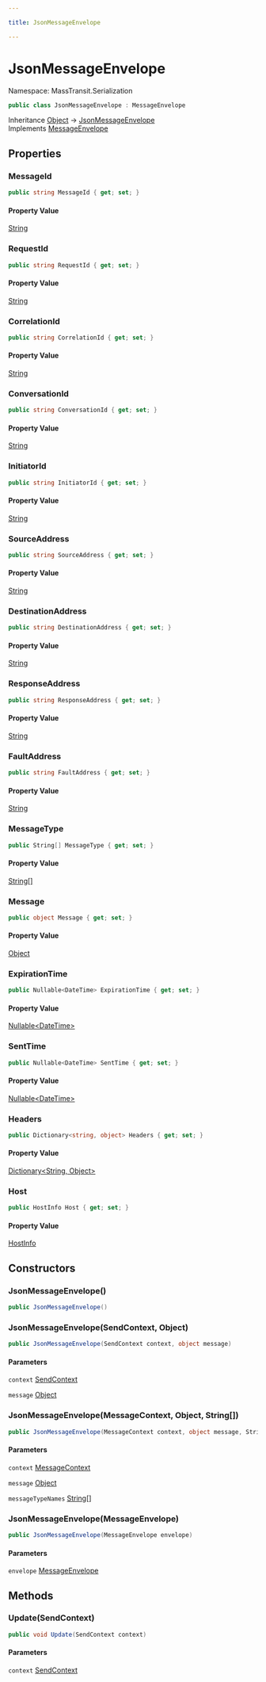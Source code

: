 ```yaml
---

title: JsonMessageEnvelope

---
```


# JsonMessageEnvelope

Namespace: MassTransit.Serialization

```csharp
public class JsonMessageEnvelope : MessageEnvelope
```

Inheritance [Object](https://learn.microsoft.com/en-us/dotnet/api/system.object) → [JsonMessageEnvelope](../masstransit-serialization/jsonmessageenvelope)<br/>
Implements [MessageEnvelope](../../masstransit-abstractions/masstransit-serialization/messageenvelope)

## Properties

### **MessageId**

```csharp
public string MessageId { get; set; }
```

#### Property Value

[String](https://learn.microsoft.com/en-us/dotnet/api/system.string)<br/>

### **RequestId**

```csharp
public string RequestId { get; set; }
```

#### Property Value

[String](https://learn.microsoft.com/en-us/dotnet/api/system.string)<br/>

### **CorrelationId**

```csharp
public string CorrelationId { get; set; }
```

#### Property Value

[String](https://learn.microsoft.com/en-us/dotnet/api/system.string)<br/>

### **ConversationId**

```csharp
public string ConversationId { get; set; }
```

#### Property Value

[String](https://learn.microsoft.com/en-us/dotnet/api/system.string)<br/>

### **InitiatorId**

```csharp
public string InitiatorId { get; set; }
```

#### Property Value

[String](https://learn.microsoft.com/en-us/dotnet/api/system.string)<br/>

### **SourceAddress**

```csharp
public string SourceAddress { get; set; }
```

#### Property Value

[String](https://learn.microsoft.com/en-us/dotnet/api/system.string)<br/>

### **DestinationAddress**

```csharp
public string DestinationAddress { get; set; }
```

#### Property Value

[String](https://learn.microsoft.com/en-us/dotnet/api/system.string)<br/>

### **ResponseAddress**

```csharp
public string ResponseAddress { get; set; }
```

#### Property Value

[String](https://learn.microsoft.com/en-us/dotnet/api/system.string)<br/>

### **FaultAddress**

```csharp
public string FaultAddress { get; set; }
```

#### Property Value

[String](https://learn.microsoft.com/en-us/dotnet/api/system.string)<br/>

### **MessageType**

```csharp
public String[] MessageType { get; set; }
```

#### Property Value

[String[]](https://learn.microsoft.com/en-us/dotnet/api/system.string)<br/>

### **Message**

```csharp
public object Message { get; set; }
```

#### Property Value

[Object](https://learn.microsoft.com/en-us/dotnet/api/system.object)<br/>

### **ExpirationTime**

```csharp
public Nullable<DateTime> ExpirationTime { get; set; }
```

#### Property Value

[Nullable\<DateTime\>](https://learn.microsoft.com/en-us/dotnet/api/system.nullable-1)<br/>

### **SentTime**

```csharp
public Nullable<DateTime> SentTime { get; set; }
```

#### Property Value

[Nullable\<DateTime\>](https://learn.microsoft.com/en-us/dotnet/api/system.nullable-1)<br/>

### **Headers**

```csharp
public Dictionary<string, object> Headers { get; set; }
```

#### Property Value

[Dictionary\<String, Object\>](https://learn.microsoft.com/en-us/dotnet/api/system.collections.generic.dictionary-2)<br/>

### **Host**

```csharp
public HostInfo Host { get; set; }
```

#### Property Value

[HostInfo](../../masstransit-abstractions/masstransit/hostinfo)<br/>

## Constructors

### **JsonMessageEnvelope()**

```csharp
public JsonMessageEnvelope()
```

### **JsonMessageEnvelope(SendContext, Object)**

```csharp
public JsonMessageEnvelope(SendContext context, object message)
```

#### Parameters

`context` [SendContext](../../masstransit-abstractions/masstransit/sendcontext)<br/>

`message` [Object](https://learn.microsoft.com/en-us/dotnet/api/system.object)<br/>

### **JsonMessageEnvelope(MessageContext, Object, String[])**

```csharp
public JsonMessageEnvelope(MessageContext context, object message, String[] messageTypeNames)
```

#### Parameters

`context` [MessageContext](../../masstransit-abstractions/masstransit/messagecontext)<br/>

`message` [Object](https://learn.microsoft.com/en-us/dotnet/api/system.object)<br/>

`messageTypeNames` [String[]](https://learn.microsoft.com/en-us/dotnet/api/system.string)<br/>

### **JsonMessageEnvelope(MessageEnvelope)**

```csharp
public JsonMessageEnvelope(MessageEnvelope envelope)
```

#### Parameters

`envelope` [MessageEnvelope](../../masstransit-abstractions/masstransit-serialization/messageenvelope)<br/>

## Methods

### **Update(SendContext)**

```csharp
public void Update(SendContext context)
```

#### Parameters

`context` [SendContext](../../masstransit-abstractions/masstransit/sendcontext)<br/>
